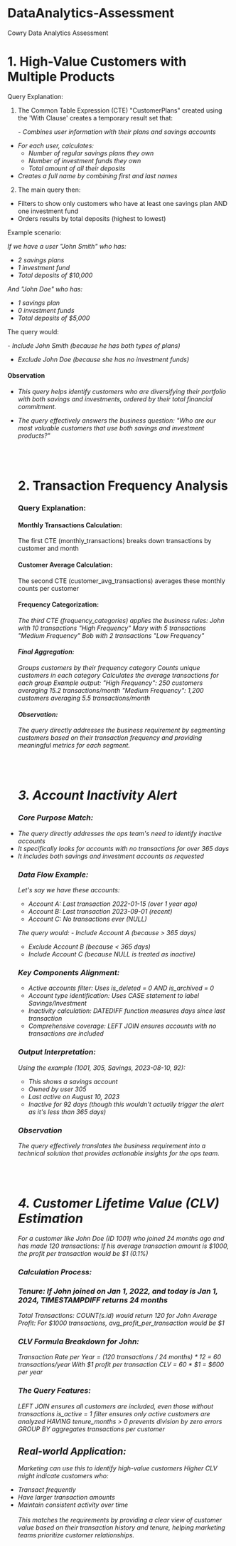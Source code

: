 # DataAnalytics-Assessment
Cowry Data Analytics Assessment

# 1. High-Value Customers with Multiple Products
Query Explanation:

1. The Common Table Expression (CTE) "CustomerPlans" created using the 'With Clause' creates a temporary result set that:
<i><p>- Combines user information with their plans and savings accounts

- For each user, calculates:
  * Number of regular savings plans they own
  * Number of investment funds they own
  * Total amount of all their deposits
- Creates a full name by combining first and last names</i><p>

2. The main query then:
- Filters to show only customers who have at least one savings plan AND one investment fund
- Orders results by total deposits (highest to lowest)

Example scenario:
<i><p>If we have a user "John Smith" who has:
- 2 savings plans
- 1 investment fund
- Total deposits of $10,000

And "John Doe" who has:
- 1 savings plan
- 0 investment funds
- Total deposits of $5,000</i></p>

The query would:
<i><p>- Include John Smith (because he has both types of plans)
- Exclude John Doe (because she has no investment funds)</i></p>

#### Observation
<i><p> <ul>
      <li>This query helps identify customers who are diversifying their portfolio with both savings and investments, ordered by their total financial commitment.</li>

<li>The query effectively answers the business question: "Who are our most valuable customers that use both savings and investment products?"</i></p></li>
<br>
<br>

# 2. Transaction Frequency Analysis
### Query Explanation:
#### Monthly Transactions Calculation:
The first CTE (monthly_transactions) breaks down transactions by customer and month

#### Customer Average Calculation:
The second CTE (customer_avg_transactions) averages these monthly counts per customer

####  Frequency Categorization: <i/>
<i><p>The third CTE (frequency_categories) applies the business rules:
John with 10 transactions  "High Frequency"
Mary with 5 transactions  "Medium Frequency"
Bob with 2 transactions  "Low Frequency"</i></p>

#### Final Aggregation:
Groups customers by their frequency category
Counts unique customers in each category
Calculates the average transactions for each group
Example output: "High Frequency": 250 customers averaging 15.2 transactions/month "Medium Frequency": 1,200 customers averaging 5.5 transactions/month

#### Observation: 
The query directly addresses the business requirement by segmenting customers based on their transaction frequency and providing meaningful metrics for each segment.

<br>
<br>

# 3. Account Inactivity Alert

### Core Purpose Match:
<li>The query directly addresses the ops team's need to identify inactive accounts</li> 
<li>It specifically looks for accounts with no transactions for over 365 days</li>
<li>It includes both savings and investment accounts as requested</li>

### Data Flow Example:
Let's say we have these accounts:
- Account A: Last transaction 2022-01-15 (over 1 year ago)
- Account B: Last transaction 2023-09-01 (recent)
- Account C: No transactions ever (NULL)

 The query would:
<i> - Include Account A (because > 365 days)
- Exclude Account B (because < 365 days)
- Include Account C (because NULL is treated as inactive)</i>

### Key Components Alignment:
- Active accounts filter: Uses is_deleted = 0 AND is_archived = 0
- Account type identification: Uses CASE statement to label Savings/Investment
- Inactivity calculation: DATEDIFF function measures days since last transaction
- Comprehensive coverage: LEFT JOIN ensures accounts with no transactions are included

### Output Interpretation:
Using the example (1001, 305, Savings, 2023-08-10, 92):
- This shows a savings account
- Owned by user 305
- Last active on August 10, 2023
- Inactive for 92 days (though this wouldn't actually trigger the alert as it's less than 365 days)

### Observation
The query effectively translates the business requirement into a technical solution that provides actionable insights for the ops team.

<br>
<br>

# 4. Customer Lifetime Value (CLV) Estimation

For a customer like John Doe (ID 1001) who joined 24 months ago and has made 120 transactions:
If his average transaction amount is $1000, the profit per transaction would be $1 (0.1%)

### Calculation Process:
### Tenure: If John joined on Jan 1, 2022, and today is Jan 1, 2024, TIMESTAMPDIFF returns 24 months
Total Transactions: COUNT(s.id) would return 120 for John
Average Profit: For $1000 transactions, avg_profit_per_transaction would be $1

### CLV Formula Breakdown for John:
Transaction Rate per Year = (120 transactions / 24 months) * 12 = 60 transactions/year
With $1 profit per transaction
CLV = 60 * $1 = $600 per year

### The Query Features:

LEFT JOIN ensures all customers are included, even those without transactions
is_active = 1 filter ensures only active customers are analyzed
HAVING tenure_months > 0 prevents division by zero errors
GROUP BY aggregates transactions per customer


## Real-world Application:
Marketing can use this to identify high-value customers
Higher CLV might indicate customers who:
<li>Transact frequently</li>
<li>Have larger transaction amounts</li>
<li>Maintain consistent activity over time</li>
<br>
This matches the requirements by providing a clear view of customer value based on their transaction history and tenure, helping marketing teams prioritize customer relationships.
